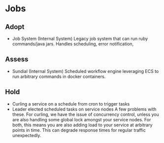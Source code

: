 # Jobs

## Adopt

  - Job System (Internal System)
    Legacy job system that can run ruby commands/java jars. Handles scheduling, error notification, 

## Assess

  - Sundial (Internal System)
    Scheduled workflow engine leveraging ECS to run arbitrary commands in docker containers.

## Hold

  - Curling a service on a schedule from cron to trigger tasks
  - Leader elected scheduled tasks on service nodes
    A few problems with these. For curling, we have the issue of concurrency control, unless you are also handling some global lock amongst your service nodes.
    For both, this means you are also adding load to your service at arbitrary points in time. This can degrade response times for regular traffic unexpectedly.

